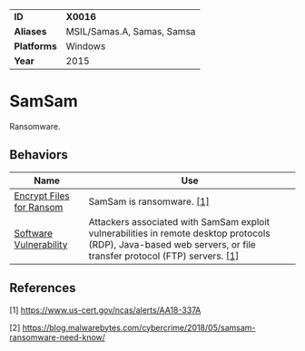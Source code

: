 |||
|---------|------------------------|
|**ID**|**X0016**|
|**Aliases**|MSIL/Samas.A, Samas, Samsa|
|**Platforms**|Windows|
|**Year**| 2015 |


SamSam
======
Ransomware.

Behaviors
---------
|Name|Use|
|---------------------|-------------------------------------------------------|
|[Encrypt Files for Ransom](https://github.com/MAECProject/malware-behaviors/blob/master/effects/ransom.md) | SamSam is ransomware. [[1]](#1)|
|[Software Vulnerability](https://github.com/MAECProject/malware-behaviors/blob/master/initial-infection/software-vuln.md)| Attackers associated with SamSam exploit vulnerabilities in remote desktop protocols (RDP), Java-based web servers, or file transfer protocol (FTP) servers. [[1]](#1)|

References
----------
<a name="1">[1]</a> https://www.us-cert.gov/ncas/alerts/AA18-337A 

<a name="2">[2]</a> https://blog.malwarebytes.com/cybercrime/2018/05/samsam-ransomware-need-know/
 